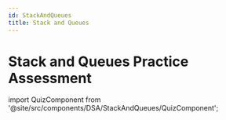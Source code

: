 ```yaml
---
id: StackAndQueues
title: Stack and Queues
---
```


# Stack and Queues Practice Assessment

import QuizComponent from '@site/src/components/DSA/StackAndQueues/QuizComponent';

<QuizComponent />